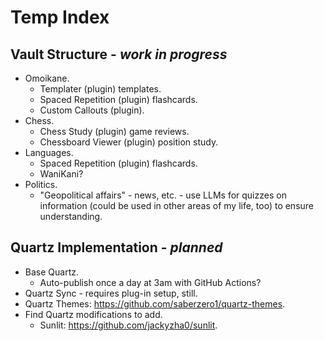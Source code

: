 # Temp Index

## Vault Structure - *work in progress*

 - Omoikane.
	 - Templater (plugin) templates.
	 - Spaced Repetition (plugin) flashcards.
	 - Custom Callouts (plugin).
 - Chess.
	 - Chess Study (plugin) game reviews.
	 - Chessboard Viewer (plugin) position study.
 - Languages.
	 - Spaced Repetition (plugin) flashcards.
	 - WaniKani?
 - Politics.
	 - "Geopolitical affairs" - news, etc. - use LLMs for quizzes on information (could be used in other areas of my life, too) to ensure understanding.

## Quartz Implementation - *planned*

- Base Quartz.
	- Auto-publish once a day at 3am with GitHub Actions?
- Quartz Sync - requires plug-in setup, still.
- Quartz Themes: <https://github.com/saberzero1/quartz-themes>.
- Find Quartz modifications to add.
	- Sunlit: <https://github.com/jackyzha0/sunlit>.

